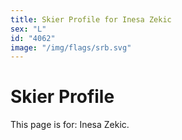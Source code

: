 ```yaml
---
title: Skier Profile for Inesa Zekic
sex: "L"
id: "4062"
image: "/img/flags/srb.svg" 
---
```


# Skier Profile

This page is for: Inesa Zekic.
    